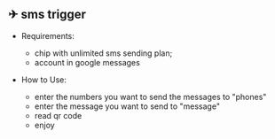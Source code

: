 ## ✈ sms trigger

- Requirements:
  - chip with unlimited sms sending plan;
  - account in google messages

- How to Use:
  - enter the numbers you want to send the messages to "phones"
  - enter the message you want to send to "message"
  - read qr code
  - enjoy
  